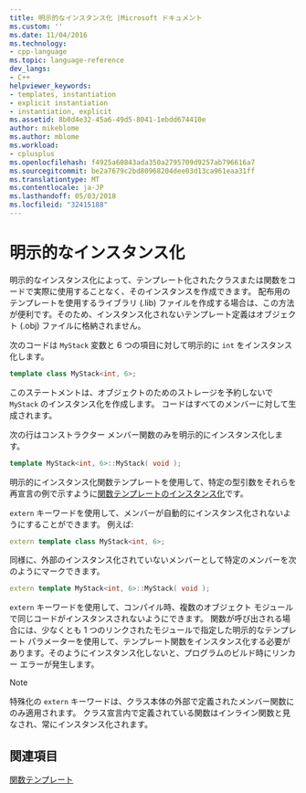 ```yaml
---
title: 明示的なインスタンス化 |Microsoft ドキュメント
ms.custom: ''
ms.date: 11/04/2016
ms.technology:
- cpp-language
ms.topic: language-reference
dev_langs:
- C++
helpviewer_keywords:
- templates, instantiation
- explicit instantiation
- instantiation, explicit
ms.assetid: 8b0d4e32-45a6-49d5-8041-1ebdd674410e
author: mikeblome
ms.author: mblome
ms.workload:
- cplusplus
ms.openlocfilehash: f4925a60843ada350a2795709d9257ab796616a7
ms.sourcegitcommit: be2a7679c2bd80968204dee03d13ca961eaa31ff
ms.translationtype: MT
ms.contentlocale: ja-JP
ms.lasthandoff: 05/03/2018
ms.locfileid: "32415188"
---
```

# <a name="explicit-instantiation"></a>明示的なインスタンス化
明示的なインスタンス化によって、テンプレート化されたクラスまたは関数をコードで実際に使用することなく、そのインスタンスを作成できます。 配布用のテンプレートを使用するライブラリ (.lib) ファイルを作成する場合は、この方法が便利です。そのため、インスタンス化されないテンプレート定義はオブジェクト (.obj) ファイルに格納されません。  
  
 次のコードは `MyStack` 変数と 6 つの項目に対して明示的に `int` をインスタンス化します。  
  
```cpp  
template class MyStack<int, 6>;  
```  
  
 このステートメントは、オブジェクトのためのストレージを予約しないで `MyStack` のインスタンス化を作成します。 コードはすべてのメンバーに対して生成されます。  
  
 次の行はコンストラクター メンバー関数のみを明示的にインスタンス化します。  
  
```cpp  
template MyStack<int, 6>::MyStack( void );  
```  
  
 明示的にインスタンス化関数テンプレートを使用して、特定の型引数をそれらを再宣言の例で示すように[関数テンプレートのインスタンス化](../cpp/function-template-instantiation.md)です。  
  
 `extern` キーワードを使用して、メンバーが自動的にインスタンス化されないようにすることができます。 例えば:  
  
```cpp  
extern template class MyStack<int, 6>;  
```  
  
 同様に、外部のインスタンス化されていないメンバーとして特定のメンバーを次のようにマークできます。  
  
```cpp  
extern template MyStack<int, 6>::MyStack( void );  
```  
  
 `extern` キーワードを使用して、コンパイル時、複数のオブジェクト モジュールで同じコードがインスタンスされないようにできます。 関数が呼び出される場合には、少なくとも 1 つのリンクされたモジュールで指定した明示的なテンプレート パラメーターを使用して、テンプレート関数をインスタンス化する必要があります。そのようにインスタンス化しないと、プログラムのビルド時にリンカー エラーが発生します。  
  
> [!NOTE]
>  特殊化の `extern` キーワードは、クラス本体の外部で定義されたメンバー関数にのみ適用されます。 クラス宣言内で定義されている関数はインライン関数と見なされ、常にインスタンス化されます。  
  
## <a name="see-also"></a>関連項目  
 [関数テンプレート](../cpp/function-templates.md)